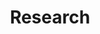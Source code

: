 ---
title: Research
layout: home
permalink: /research/
collection: research
entries_layout: grid
classes: wide
---